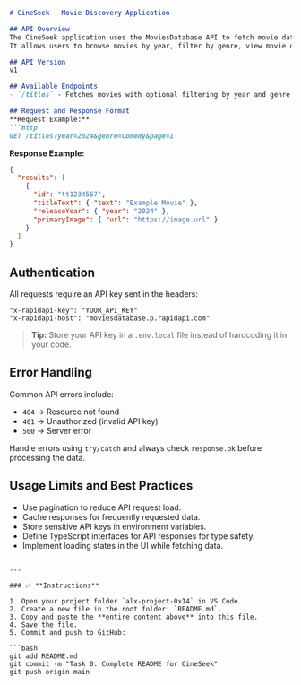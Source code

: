 ````markdown
# CineSeek - Movie Discovery Application

## API Overview
The CineSeek application uses the MoviesDatabase API to fetch movie data. 
It allows users to browse movies by year, filter by genre, view movie details, and supports pagination for navigating through results.

## API Version
v1

## Available Endpoints
- `/titles` - Fetches movies with optional filtering by year and genre. Supports pagination.

## Request and Response Format
**Request Example:**
```http
GET /titles?year=2024&genre=Comedy&page=1
````

**Response Example:**

```json
{
  "results": [
    {
      "id": "tt1234567",
      "titleText": { "text": "Example Movie" },
      "releaseYear": { "year": "2024" },
      "primaryImage": { "url": "https://image.url" }
    }
  ]
}
```

## Authentication

All requests require an API key sent in the headers:

```
"x-rapidapi-key": "YOUR_API_KEY"
"x-rapidapi-host": "moviesdatabase.p.rapidapi.com"
```

> **Tip:** Store your API key in a `.env.local` file instead of hardcoding it in your code.

## Error Handling

Common API errors include:

* `404` → Resource not found
* `401` → Unauthorized (invalid API key)
* `500` → Server error

Handle errors using `try/catch` and always check `response.ok` before processing the data.

## Usage Limits and Best Practices

* Use pagination to reduce API request load.
* Cache responses for frequently requested data.
* Store sensitive API keys in environment variables.
* Define TypeScript interfaces for API responses for type safety.
* Implement loading states in the UI while fetching data.

````

---

### ✅ **Instructions**

1. Open your project folder `alx-project-0x14` in VS Code.  
2. Create a new file in the root folder: `README.md`.  
3. Copy and paste the **entire content above** into this file.  
4. Save the file.  
5. Commit and push to GitHub:

```bash
git add README.md
git commit -m "Task 0: Complete README for CineSeek"
git push origin main
